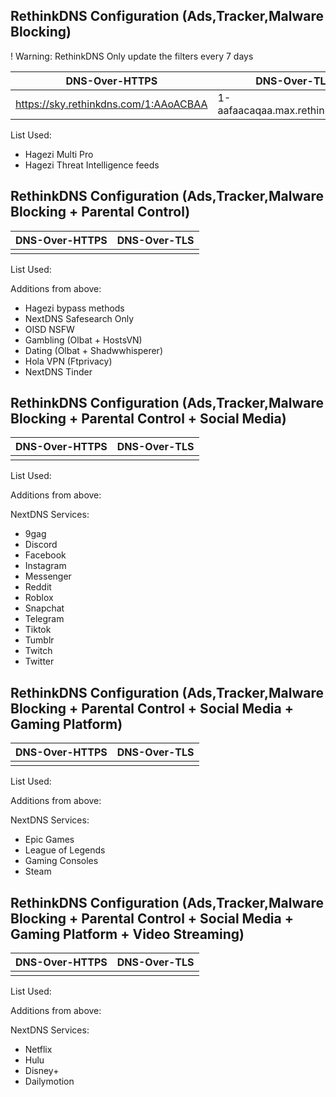 ## RethinkDNS Configuration (Ads,Tracker,Malware Blocking)

! Warning: RethinkDNS Only update the filters every 7 days

| DNS-Over-HTTPS | DNS-Over-TLS |
| --- | --- |
| https://sky.rethinkdns.com/1:AAoACBAA | 1-aafaacaqaa.max.rethinkdns.com |

List Used:
- Hagezi Multi Pro
- Hagezi Threat Intelligence feeds


## RethinkDNS Configuration (Ads,Tracker,Malware Blocking + Parental Control)

| DNS-Over-HTTPS | DNS-Over-TLS |
| --- | --- |
| |  |

List Used:

Additions from above:
- Hagezi bypass methods
- NextDNS Safesearch Only
- OISD NSFW
- Gambling (Olbat + HostsVN)
- Dating (Olbat + Shadwwhisperer)
- Hola VPN (Ftprivacy)
- NextDNS Tinder

## RethinkDNS Configuration (Ads,Tracker,Malware Blocking + Parental Control + Social Media)

| DNS-Over-HTTPS | DNS-Over-TLS |
| --- | --- |
| | |

List Used:

Additions from above:

NextDNS Services:
- 9gag
- Discord
- Facebook
- Instagram
- Messenger
- Reddit 
- Roblox
- Snapchat
- Telegram
- Tiktok
- Tumblr
- Twitch
- Twitter

## RethinkDNS Configuration (Ads,Tracker,Malware Blocking + Parental Control + Social Media + Gaming Platform)

| DNS-Over-HTTPS | DNS-Over-TLS |
| --- | --- |
|  |  |

List Used:

Additions from above:

NextDNS Services:
- Epic Games
- League of Legends
- Gaming Consoles
- Steam

## RethinkDNS Configuration (Ads,Tracker,Malware Blocking + Parental Control + Social Media + Gaming Platform + Video Streaming)

| DNS-Over-HTTPS | DNS-Over-TLS |
| --- | --- |
|  |  |

List Used:

Additions from above:

NextDNS Services:
- Netflix
- Hulu
- Disney+
- Dailymotion